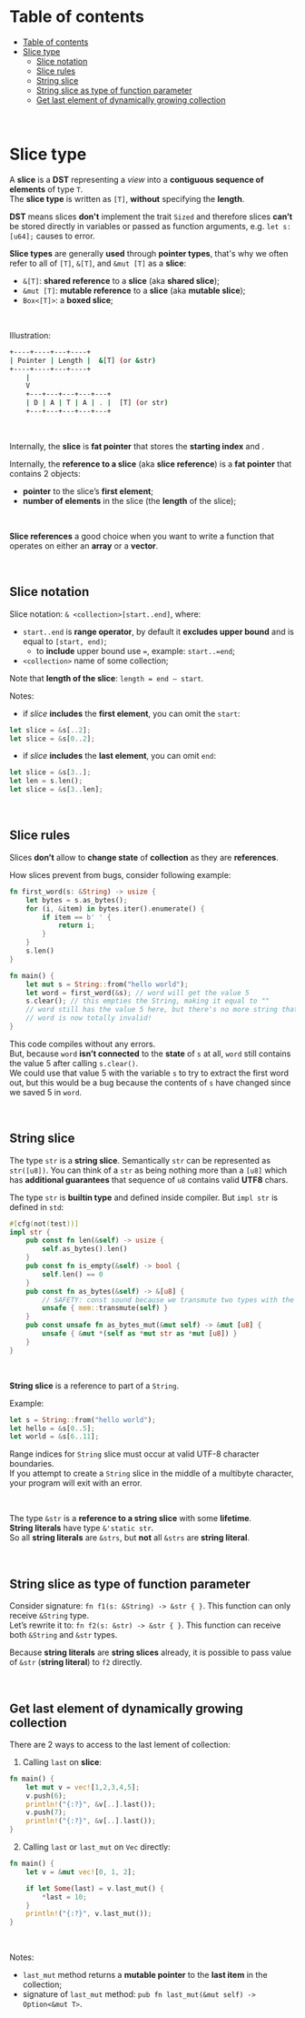 # Table of contents
- [Table of contents](#table-of-contents)
- [Slice type](#slice-type)
  - [Slice notation](#slice-notation)
  - [Slice rules](#slice-rules)
  - [String slice](#string-slice)
  - [String slice as type of function parameter](#string-slice-as-type-of-function-parameter)
  - [Get last element of dynamically growing collection](#get-last-element-of-dynamically-growing-collection)

<br>

# Slice type
A **slice** is a **DST** representing a *view* into a **contiguous sequence of elements** of type `T`.<br>
The **slice type** is written as `[T]`, **without** specifying the **length**.<br>

**DST** means slices **don't** implement the trait `Sized` and therefore slices **can’t** be stored directly in variables or passed as function arguments, e.g. `let s: [u64];` causes to error.<br>

**Slice types** are generally **used** through **pointer types**, that's why we often refer to all of `[T]`, `&[T]`, and `&mut [T]` as a **slice**:
- `&[T]`: **shared reference** to a **slice** (aka **shared slice**);
- `&mut [T]`: **mutable reference** to a **slice** (aka **mutable slice**);
- `Box<[T]>`: a **boxed slice**;

<br>

Illustration:
```bash
+----+----+---+----+
| Pointer | Length |  &[T] (or &str)
+----+----+---+----+
    |
    V
    +---+---+---+---+---+
    | D | A | T | A | . |  [T] (or str)
    +---+---+---+---+---+
```

<br>

Internally, the **slice** is **fat pointer** that stores the **starting index** and .<br>

Internally, the **reference to a slice** (aka **slice reference**) is a **fat pointer** that contains 2 objects:
- **pointer** to the slice’s **first element**;
- **number of elements** in the slice (the **length** of the slice);

<br>

**Slice references** a good choice when you want to write a function that operates on either an **array** or a **vector**.<br>

<br>

## Slice notation
Slice notation: `& <collection>[start..end]`, where:
- `start..end` is **range operator**, by default it **excludes upper bound** and is equal to `[start, end)`;
  - to **include** upper bound use `=`, example: `start..=end`;
- `<collection>` name of some collection;

Note that **length of the slice**: `length = end – start`.<br>

Notes:
- if *slice* **includes** the **first element**, you can omit the `start`:
```Rust
let slice = &s[..2];
let slice = &s[0..2];
```
- if *slice* **includes** the **last element**, you can omit `end`:
```Rust
let slice = &s[3..];
let len = s.len();
let slice = &s[3..len];
```

<br>

## Slice rules
Slices **don’t** allow to **change state** of **collection** as they are **references**.<br>

How slices prevent from bugs, consider following example:
```Rust
fn first_word(s: &String) -> usize {
    let bytes = s.as_bytes();
    for (i, &item) in bytes.iter().enumerate() {
        if item == b' ' {
            return i;
        }
    }
    s.len()
}

fn main() {
    let mut s = String::from("hello world");
    let word = first_word(&s); // word will get the value 5
    s.clear(); // this empties the String, making it equal to ""
    // word still has the value 5 here, but there's no more string that
    // word is now totally invalid!
}
```

This code compiles without any errors.<br>
But, because `word` **isn’t connected** to the **state** of `s` at all, `word` still contains the value 5 after calling `s.clear()`.<br>
We could use that value 5 with the variable `s` to try to extract the first word out, but this would be a bug because the contents of `s` have changed since we saved 5 in `word`.<br>

<br>

## String slice
The type `str` is a **string slice**. Semantically `str` can be represented as `str([u8])`. You can think of a `str` as being nothing more than a `[u8]` which has **additional guarantees** that sequence of `u8` contains valid **UTF8** chars.<br>

The type `str` is **builtin type** and defined inside compiler. But `impl str` is defined in `std`:
```rust
#[cfg(not(test))]
impl str {
    pub const fn len(&self) -> usize {
        self.as_bytes().len()
    }
    pub const fn is_empty(&self) -> bool {
        self.len() == 0
    }
    pub const fn as_bytes(&self) -> &[u8] {
        // SAFETY: const sound because we transmute two types with the same layout
        unsafe { mem::transmute(self) }
    }
    pub const unsafe fn as_bytes_mut(&mut self) -> &mut [u8] {
        unsafe { &mut *(self as *mut str as *mut [u8]) }
    }
}
```

<br>

**String slice** is a reference to part of a `String`.<br>

Example:
```Rust
let s = String::from("hello world");
let hello = &s[0..5];
let world = &s[6..11];
```

Range indices for `String` slice must occur at valid UTF-8 character boundaries.<br>
If you attempt to create a `String` slice in the middle of a multibyte character, your program will exit with an error.<br>

<br>

The type `&str` is a **reference to a string slice** with some **lifetime**.<br>
**String literals** have type `&'static str`.<br>
So all **string literals** are `&strs`, but **not** all `&strs` are **string literal**.<br>

<br>

## String slice as type of function parameter
Consider signature: `fn f1(s: &String) -> &str { }`. This function can only receive `&String` type.<br>
Let’s rewrite it to: `fn f2(s: &str) -> &str { }`. This function can receive both `&String` and `&str` types.<br>

Because **string literals** are **string slices** already, it is possible to pass value of `&str` (**string literal**) to `f2` directly.

<br>

## Get last element of dynamically growing collection
There are 2 ways to access to the last lement of collection:
1. Calling `last` on **slice**:
```Rust
fn main() {
    let mut v = vec![1,2,3,4,5];
    v.push(6);
    println!("{:?}", &v[..].last());
    v.push(7);
    println!("{:?}", &v[..].last());
}
```
2. Calling `last` or `last_mut` on `Vec` directly:
```Rust
fn main() {
    let v = &mut vec![0, 1, 2];

    if let Some(last) = v.last_mut() {
        *last = 10;
    }
    println!("{:?}", v.last_mut());
}
```

<br>

Notes:
 - `last_mut` method returns a **mutable pointer** to the **last item** in the collection;
 - signature of `last_mut` method: `pub fn last_mut(&mut self) -> Option<&mut T>`.
